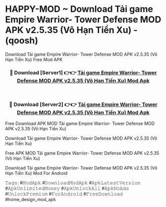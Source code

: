 # HAPPY-MOD ~ Download Tải game Empire Warrior- Tower Defense MOD APK v2.5.35 (Vô Hạn Tiền Xu) - (qoosh)
Download Tải game Empire Warrior- Tower Defense MOD APK v2.5.35 (Vô Hạn Tiền Xu) Free Mod APK

<div align="center">
<h3>🔴 Download [Server1] 👉👉 <a href="https://apk-comot.site?title=Tải_game_Empire_Warrior-_Tower_Defense_MOD_APK_v2.5.35_(Vô_Hạn_Tiền_Xu)">Tải game Empire Warrior- Tower Defense MOD APK v2.5.35 (Vô Hạn Tiền Xu) Mod Apk</a></h3><br>

<h3>🔴 Download [Server2] 👉👉 <a href="https://apk-comot.site?title=Tải_game_Empire_Warrior-_Tower_Defense_MOD_APK_v2.5.35_(Vô_Hạn_Tiền_Xu)">Tải game Empire Warrior- Tower Defense MOD APK v2.5.35 (Vô Hạn Tiền Xu) Mod Apk</a></h3>
</div>


Free Download APK MOD Tải game Empire Warrior- Tower Defense MOD APK v2.5.35 (Vô Hạn Tiền Xu)

Download Tải game Empire Warrior- Tower Defense MOD APK v2.5.35 (Vô Hạn Tiền Xu) 

Free APK MOD Tải game Empire Warrior- Tower Defense MOD APK v2.5.35 (Vô Hạn Tiền Xu) 

Download Tải game Empire Warrior- Tower Defense MOD APK v2.5.35 (Vô Hạn Tiền Xu) Mod For Android

𝚃𝚊𝚐𝚜: #𝙼𝚘𝚍𝙰𝚙𝚔 #𝙳𝚘𝚠𝚗𝚕𝚘𝚊𝚍𝙼𝚘𝚍𝙰𝚙𝚔 #𝙰𝚙𝚔𝙻𝚊𝚝𝚎𝚜𝚝𝚅𝚎𝚛𝚜𝚒𝚘𝚗 #𝙰𝚙𝚔𝚄𝚗𝚕𝚒𝚖𝚒𝚝𝚎𝚍𝙼𝚘𝚗𝚎𝚢 #𝙰𝚙𝚔𝚄𝚗𝚕𝚘𝚌𝚔𝙰𝚕𝚕 #𝙰𝚙𝚔𝙽𝚘𝙰𝚍𝚜 #𝚄𝚗𝚕𝚘𝚌𝚔𝙿𝚛𝚎𝚖𝚒𝚞𝚖 #𝙵𝚘𝚛𝙰𝚗𝚍𝚛𝚘𝚒𝚍 #𝙵𝚛𝚎𝚎𝙳𝚘𝚠𝚗𝚕𝚘𝚊𝚍 #home_design_mod_apk